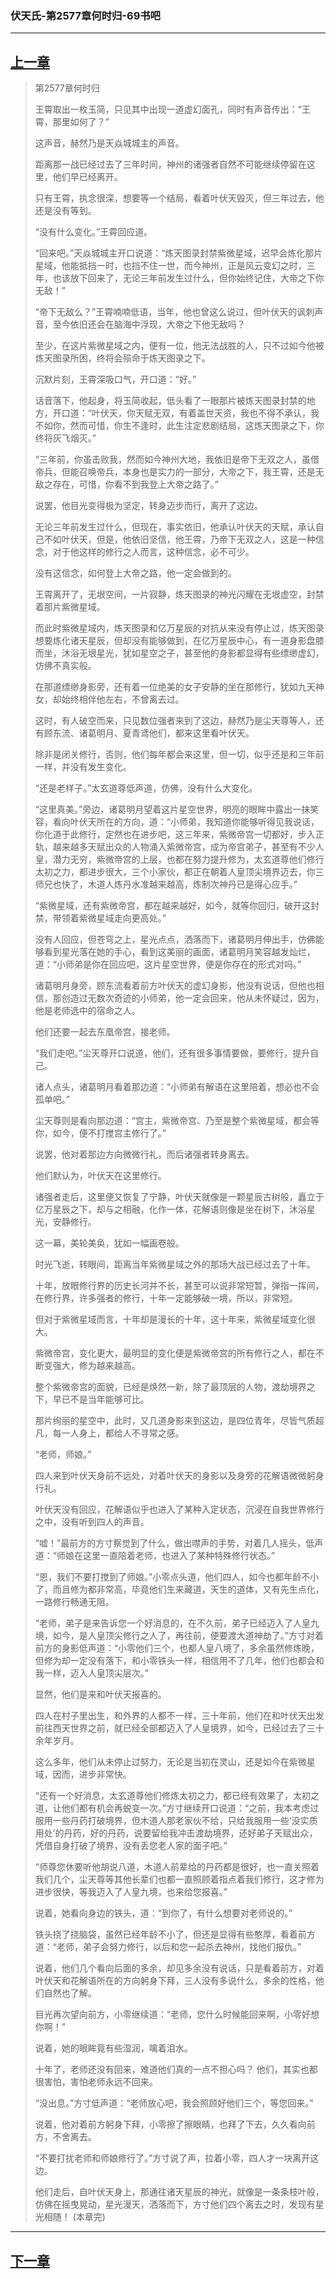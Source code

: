 ### 伏天氏-第2577章何时归-69书吧

--------
[上一章](./431baaae6df6e7b5b357c5c7013e42c3.md)
--------


>
>
>
>第2577章何时归
>
>王霄取出一枚玉简，只见其中出现一道虚幻面孔，同时有声音传出：“王霄，那里如何了？”
>
>这声音，赫然乃是天焱城城主的声音。
>
>距离那一战已经过去了三年时间，神州的诸强者自然不可能继续停留在这里，他们早已经离开。
>
>只有王霄，执念很深，想要等一个结局，看着叶伏天毁灭，但三年过去，他还是没有等到。
>
>“没有什么变化。”王霄回应道。
>
>“回来吧。”天焱城城主开口说道：“炼天图录封禁紫微星域，迟早会炼化那片星域，他能抵挡一时，也挡不住一世，而今神州，正是风云变幻之时，三年，也该放下回来了，无论三年前发生过什么，但你始终记住，大帝之下你无敌！”
>
>“帝下无敌么？”王霄喃喃低语，当年，他也曾这么说过，但叶伏天的讽刺声音，至今依旧还会在脑海中浮现，大帝之下他无敌吗？
>
>至少，在这片紫微星域之内，便有一位，他无法战胜的人，只不过如今他被炼天图录所困，终将会殒命于炼天图录之下。
>
>沉默片刻，王霄深吸口气，开口道：“好。”
>
>话音落下，他起身，将玉简收起，低头看了一眼那片被炼天图录封禁的地方，开口道：“叶伏天，你天赋无双，有着盖世天资，我也不得不承认，我不如你，然而可惜，你生不逢时，此生注定悲剧结局，这炼天图录之下，你终将灰飞烟灭。”
>
>“三年前，你虽击败我，然而如今神州大地，我依旧是帝下无双之人，虽借帝兵，但能召唤帝兵，本身也是实力的一部分，大帝之下，我王霄，还是无敌之存在，可惜，你看不到我登上大帝之路了。”
>
>说罢，他目光变得极为坚定，转身迈步而行，离开了这边。
>
>无论三年前发生过什么，但现在，事实依旧，他承认叶伏天的天赋，承认自己不如叶伏天，但是，他依旧坚信，他王霄，乃帝下无双之人，这是一种信念，对于他这样的修行之人而言，这种信念，必不可少。
>
>没有这信念，如何登上大帝之路，他一定会做到的。
>
>王霄离开了，无垠空间，一片寂静，炼天图录的神光闪耀在无垠虚空，封禁着那片紫微星域。
>
>而此时紫微星域内，炼天图录和亿万星辰的对抗从来没有停止过，炼天图录想要炼化诸天星辰，但却没有能够做到，在亿万星辰中心，有一道身影盘膝而坐，沐浴无垠星光，犹如星空之子，甚至他的身影都显得有些缥缈虚幻，仿佛不真实般。
>
>在那道缥缈身影旁，还有着一位绝美的女子安静的坐在那修行，犹如九天神女，却始终相伴他左右，不曾离去过。
>
>这时，有人破空而来，只见数位强者来到了这边，赫然乃是尘天尊等人，还有顾东流、诸葛明月、夏青鸢他们，都来这里看叶伏天。
>
>除非是闭关修行，否则，他们每年都会来这里，但一切，似乎还是和三年前一样，并没有发生变化。
>
>“还是老样子。”太玄道尊低声道，仿佛，没有什么大变化。
>
>“这里真美。”旁边，诸葛明月望着这片星空世界，明亮的眼眸中露出一抹笑容，看向叶伏天所在的方向，道：“小师弟，我知道你能够听得见我说话，你化道于此修行，定然也在进步吧，这三年来，紫微帝宫一切都好，步入正轨，越来越多天赋出众的人物涌入紫微帝宫，成为帝宫弟子，甚至有不少人皇，潜力无穷，紫微帝宫的上层，也都在努力提升修为，太玄道尊他们修行太初之力，都进步很大，三个小家伙，都正在朝着人皇顶尖境界迈去，你三师兄也快了，木道人炼丹水准越来越高，炼制次神丹已是得心应手。”
>
>“紫微星域，还有紫微帝宫，都在越来越好，如今，就等你回归，破开这封禁，带领着紫微星域走向更高处。”
>
>没有人回应，但苍穹之上，星光点点，洒落而下，诸葛明月伸出手，仿佛能够看到星光落在她的手心，看到这美丽的画面，诸葛明月笑容越发灿烂，道：“小师弟是你在回应吧，这片星空世界，便是你存在的形式对吗。”
>
>诸葛明月身旁，顾东流看着前方叶伏天的虚幻身影，他没有说话，但他也相信，那创造过无数次奇迹的小师弟，他一定会回来，他从未怀疑过，因为，他是老师选中的宿命之人。
>
>他们还要一起去东凰帝宫，接老师。
>
>“我们走吧。”尘天尊开口说道，他们，还有很多事情要做，要修行，提升自己。
>
>诸人点头，诸葛明月看着那边道：“小师弟有解语在这里陪着，想必也不会孤单吧。”
>
>尘天尊则是看向那边道：“宫主，紫微帝宫、乃至是整个紫微星域，都会等你，如今，便不打搅宫主修行了。”
>
>说罢，他对着那边方向微微行礼，而后诸强者转身离去。
>
>他们默认为，叶伏天在这里修行。
>
>诸强者走后，这里便又恢复了宁静，叶伏天就像是一颗星辰古树般，矗立于亿万星辰之下，却与之相融，化作一体，花解语则像是坐在树下，沐浴星光，安静修行。
>
>这一幕，美轮美奂，犹如一幅画卷般。
>
>时光飞逝，转眼间，距离当年紫微星域之外的那场大战已经过去了十年。
>
>十年，放眼修行界的历史长河并不长，甚至可以说非常短暂，弹指一挥间，在修行界，许多强者的修行，十年一定能够破一境，所以，非常短。
>
>但对于紫微星域而言，十年却是漫长的十年，这十年来，紫微星域变化很大。
>
>紫微帝宫，变化更大，最明显的变化便是紫微帝宫的所有修行之人，都在不断变强大，修为越来越高。
>
>整个紫微帝宫的面貌，已经是焕然一新，除了最顶层的人物，渡劫境界之下，早已不是当年能够可比。
>
>那片绚丽的星空中，此时，又几道身影来到这边，是四位青年，尽皆气质超凡，每一人身上，都给人不寻常之感。
>
>“老师，师娘。”
>
>四人来到叶伏天身前不远处，对着叶伏天的身影以及身旁的花解语微微躬身行礼。
>
>叶伏天没有回应，花解语似乎也进入了某种入定状态，沉浸在自我世界修行之中，没有听到四人的声音。
>
>“嘘！”最前方的方寸察觉到了什么，做出噤声的手势，对着几人摇头，低声道：“师娘在这里一直陪着老师，也进入了某种特殊修行状态。”
>
>“恩，我们不要打搅到了师娘。”小零点头道，他们四人，如今也都年龄不小了，而且修为都非常高，毕竟他们生来藏道，天生的道体，又有先生点化，一路修行畅通无阻。
>
>“老师，弟子是来告诉您一个好消息的，在不久前，弟子已经迈入了人皇九境，如今，是人皇顶尖修行之人了，再往前，便要渡大道神劫了。”方寸对着前方的身影低声道：“小零他们三个，也都人皇八境了，多余虽然修炼晚，但修为却一定没有落下，和小零铁头一样，相信用不了几年，他们也都会和我一样，迈入人皇顶尖层次。”
>
>显然，他们是来和叶伏天报喜的。
>
>四人在村子里出生，和外界的人都不一样，三十年前，他们在和叶伏天出发前往西天世界之前，就已经全部都迈入了人皇境界，如今，已经过去了三十余年岁月。
>
>这么多年，他们从未停止过努力，无论是当初在灵山，还是如今在紫微星域，因而，进步非常快。
>
>“还有一个好消息，太玄道尊他们修炼太初之力，都已经有效果了，太初之道，让他们都有机会再蜕变一次。”方寸继续开口说道：“之前，我本考虑过服用一些丹药打破境界，但木道人那老家伙不给，只给我服用一些‘没实质用处’的丹药，好的丹药，说要留给我冲击渡劫境界，还好弟子天赋出众，凭借自身打破了境界，没有丢您老人家的面子吧。”
>
>“师尊您休要听他胡说八道，木道人前辈给的丹药都是很好，也一直关照着我们几个，尘天尊等其他长辈们也都一直照顾着指点着我们修行，这才修为进步很快，等我迈入了人皇九境，也来给您报喜。”
>
>说着，她看向身边的铁头，道：“到你了，有什么想要对老师说的。”
>
>铁头挠了挠脑袋，虽然已经年龄不小了，但还是显得有些憨厚，看着前方道：“老师，弟子会努力修行，以后和您一起杀去神州，找他们报仇。”
>
>说着，他们几个看向后面的多余，却见多余没有说话，只是看着前方，对着叶伏天和花解语所在的方向躬身下拜，三人没有多说什么，多余的性格，他们自然也了解。
>
>目光再次望向前方，小零继续道：“老师，您什么时候能回来啊，小零好想你啊！”
>
>说着，她的眼眸竟有些湿润，噙着泪水。
>
>十年了，老师还没有回来，难道他们真的一点不担心吗？
>他们，其实也都很害怕，害怕老师永远不回来。
>
>“没出息。”方寸低声道：“老师放心吧，我会照顾好他们三个，等您回来。”
>
>说着，他对着前方躬身下拜，小零擦了擦眼睛，也拜了下去，久久看向前方，不舍离去。
>
>“不要打扰老师和师娘修行了。”方寸说了声，拉着小零，四人才一块离开这边。
>
>他们走后，自叶伏天身上，那通往诸天星辰的神光，就像是一条条枝叶般，仿佛在摇曳晃动，星光漫天，洒落而下，方寸他们四个离去之时，发现有星光相随！
>(本章完)
>
>

--------
[下一章](./71ac5da6e2a79ef8b320b37204cfe507.md)
--------
